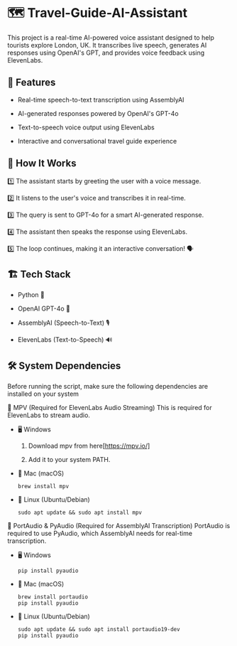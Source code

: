 # 🗺️ Travel-Guide-AI-Assistant
This project is a real-time AI-powered voice assistant designed to help tourists explore London, UK. It transcribes live speech, generates AI responses using OpenAI's GPT, and provides voice feedback using ElevenLabs.


## 🎯 Features
* Real-time speech-to-text transcription using AssemblyAI

* AI-generated responses powered by OpenAI's GPT-4o

* Text-to-speech voice output using ElevenLabs

* Interactive and conversational travel guide experience


## 🚀 How It Works
1️⃣ The assistant starts by greeting the user with a voice message.

2️⃣ It listens to the user's voice and transcribes it in real-time.

3️⃣ The query is sent to GPT-4o for a smart AI-generated response.

4️⃣ The assistant then speaks the response using ElevenLabs.

5️⃣ The loop continues, making it an interactive conversation! 🗣️


## 🏗️ Tech Stack
* Python 🐍

* OpenAI GPT-4o 🤖

* AssemblyAI (Speech-to-Text) 🎙️

* ElevenLabs (Text-to-Speech) 🔊


## 🛠️ System Dependencies
Before running the script, make sure the following dependencies are installed on your system

🎵 MPV (Required for ElevenLabs Audio Streaming)
This is required for ElevenLabs to stream audio.

* 🖥️ Windows

  1. Download mpv from here[https://mpv.io/]

  2. Add it to your system PATH.

* 🍏 Mac (macOS)
  ```
  brew install mpv
  ```

* 🐧 Linux (Ubuntu/Debian)
  ```
  sudo apt update && sudo apt install mpv
  ```

🎤 PortAudio & PyAudio (Required for AssemblyAI Transcription)
PortAudio is required to use PyAudio, which AssemblyAI needs for real-time transcription.

* 🖥️ Windows
  ```
  pip install pyaudio
  ```

* 🍏 Mac (macOS)
  ```
  brew install portaudio  
  pip install pyaudio
  ```

* 🐧 Linux (Ubuntu/Debian)
  ```
  sudo apt update && sudo apt install portaudio19-dev  
  pip install pyaudio
  ```
